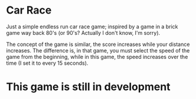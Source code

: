 # Car Race

Just a simple endless run car race game; inspired by a game in a brick game way back 80's (or 90's? Actually I don't know, I'm sorry).

The concept of the game is similar, the score increases while your distance increases. The difference is, in that game, you must select the speed of the game from the beginning, while in this game, the speed increases over the time (I set it to every 15 seconds).

# This game is still in development

<!--
## About the game

You are going too fast in the highway (Be careful not to be caught). Just dodge all the white cars.
Your score is at the top left corner of the "screen".

I developed this game with VueJS, using NuxtJS Framework.

I drew all of the images using [Paint.NET](https://www.getpaint.net/), and [GIMP](https://www.gimp.org/).

## Controls

- **Left arrow key** Move left
- **Right arrow key** Move right

## Testing on local computer

### 1. Getting the repository

If you do not have the repository on your device yet, you may clone this repository by executing the command below on the command line:

```
git clone https://github.com/takaneichinose/car-race.git
```

But if you already have the reposity, just pull to get the latest code.

```
cd car-race
git pull
```

Now you have the latest codebase.

### 2. Building the source code

I created this game using [NodeJS](https://nodejs.org/), so make sure you have NodeJS installed on your device. Install the dependencies by executing the command below.

```
npm install
```

Now you have the dependencies installed.

### 3. Run the server

To run the server on your local device, just execute the command line below, and wait for [NuxtJS](https://nuxtjs.org/) to finish compiling.

```
npm start
```

After compiling, you're ready to go, and enjoy the game!

-->

